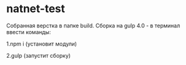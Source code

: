 # natnet-test
Собранная верстка в папке build. Сборка на gulp 4.0 - в терминал ввести команды:

1.npm i (установит модули)

2.gulp (запустит сборку)
